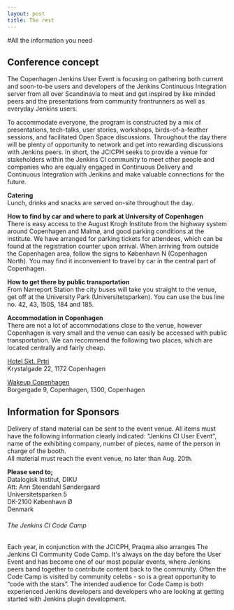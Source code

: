 ```yaml
---
layout: post
title: The rest
---
```

#All the information you need<br/>


## Conference concept<br/>

The Copenhagen Jenkins User Event is focusing on gathering both current and soon-to-be users and developers of the Jenkins Continuous Integration server from all over Scandinavia to meet and get inspired by like minded peers and the presentations from community frontrunners as well as everyday Jenkins users.

To accommodate everyone, the program is constructed by a mix of presentations, tech-talks, user stories, workshops, birds-of-a-feather sessions, and facilitated Open Space discussions. Throughout the day there will be plenty of opportunity to network and get into rewarding discussions with Jenkins peers. In short, the JCICPH seeks to provide a venue for stakeholders within the Jenkins CI community to meet other people and companies who are equally engaged in Continuous Delivery and Continuous Integration with Jenkins and make valuable connections for the future.

**Catering**<br/>
Lunch, drinks and snacks are served on-site throughout the day.


**How to find by car and where to park at University of Copenhagen**<br/>
There is easy access to the August Krogh Institute from the highway system around Copenhagen and Malmø, and good parking conditions at the institute. We have arranged for parking tickets for attendees, which can be found at the registration counter upon arrival. When arriving from outside the Copenhagen area, follow the signs to København N (Copenhagen North). You may find it inconvenient to travel by car in the central part of Copenhagen.
<br/>

**How to get there by public transportation**<br/>
From Nørreport Station the city buses will take you straight to the venue, get off at the University Park (Universitetsparken). You can use the bus line no. 42, 43, 150S, 184 and 185.<br/>


**Accommodation in Copenhagen**<br/>
There are not a lot of accommodations close to the venue, however Copenhagen is very small and the venue can easily be accessed with public transportation. We can recommend the following two places, which are located centrally and fairly cheap.<br/>

<a href="http://www.sktpetri.com/">Hotel Skt. Prtri</a><br/>
Krystalgade 22, 1172 Copenhagen<br/>

<a href="https://www.wakeupcopenhagen.dk/">Wakeup Copenhagen</a><br/>
Borgergade 9, Copenhagen, 1300, Copenhagen<br/>

## Information for Sponsors<br/>
Delivery of stand material can be sent to the event venue. All items must have the following information clearly indicated: "Jenkins CI User Event", name of the exhibiting company, number of pieces, name of the person in charge of the booth.<br/>
All material must reach the event venue, no later than Aug. 20th.

**Please send to;**<br/>
Datalogisk Institut, DIKU<br/>
Att: Ann Steendahl Søndergaard<br/>
Universitetsparken 5<br/>
DK-2100 København Ø<br/>
Denmark<br/>

###### The  Jenkins CI Code Camp

Each year, in conjunction with the JCICPH, Praqma also arranges The Jenkins CI Community Code Camp. It's always on the day before the User Event and has become one of our most popular events, where Jenkins peers band together to contribute content back to the community. Often the Code Camp is visited by community celebs - so is a great opportunity to “code with the stars”.
The intended audience for Code Camp is both experienced Jenkins developers and developers who are looking at getting started with Jenkins plugin development.
